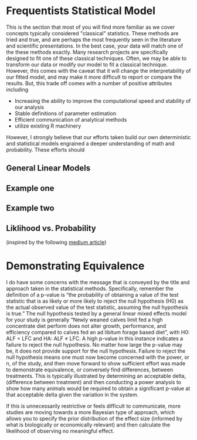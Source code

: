 # Frequentists Statistical Model

This is the section that most of you will find more familiar as we cover concepts typically considered "classical" statistics. These methods are tried and true, and are perhaps the most frequently seen in the literature and scientific presentations. In the best case, your data will match one of the these methods exactly. Many research projects are specifically designed to fit one of these classical techniques. Often, we may be able to transform our data or modify our model to fit a classical technique. However, this comes with the caveat that it will change the interpretability of our fitted model, and may make it more difficult to report or compare the results. But, this trade off comes with a number of positive attributes including 
- Increasing the ability to improve the computational speed and stability of our analysis
- Stable definitions of parameter estimation
- Efficient communication of analytical methods
- utilize existing R machinery

However, I strongly believe that our efforts taken build our own deterministic and statistical models engrained a deeper understanding of math and probability. These efforts should 


## General Linear Models

## Example one

## Example two

## Liklihood vs. Probability
(inspired by the following [medium article](https://medium.com/@wl8380/probability-vs-likelihood-the-most-misunderstood-duo-in-data-science-759fc4dcb730))


# Demonstrating Equivalence

 I do have some concerns with the message that is conveyed by the title and approach taken in the statistical methods. Specifically, remember the definition of a p-value is “the probability of obtaining a value of the test statistic that is as likely or more likely to reject the null hypothesis (H0) as the actual observed value of the test statistic, assuming the null hypothesis is true.” The null hypothesis tested by a general linear mixed effects model for your study is generally “Newly weaned calves limit fed a high concentrate diet perform does not alter growth, performance, and efficiency compared to calves fed an ad libitum forage based diet”,  with H0: ALF = LFC and HA: ALF ≠ LFC. A high p-value in this instance indicates a failure to reject the null hypothesis. No matter how large the p-value may be, it does not provide support for the null hypothesis. Failure to reject the null hypothesis means one must now become concerned with the power, or n, of the study, and then move forward to show sufficient effort was made to demonstrate equivalence, or conversely find differences, between treatments.  This is typically illustrated by determining an acceptable delta, (difference between treatment) and then conducting a power analysis to show how many animals would be required to obtain a significant p-value at that acceptable delta given the variation in the system.
 
If this is unnecessarily restrictive or feels difficult to communicate, more studies are moving towards a more Bayesian type of approach, which allows you to specify the prior distribution of the effect size (informed by what is biologically or economically relevant) and then calculate the likelihood of observing no meaningful effect. 
